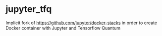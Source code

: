 # jupyter_tfq
Implicit fork of https://github.com/jupyter/docker-stacks in order to create Docker container with Jupyter and Tensorflow Quantum
